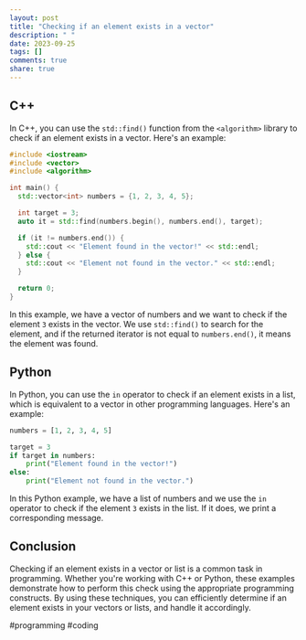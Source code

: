 ```yaml
---
layout: post
title: "Checking if an element exists in a vector"
description: " "
date: 2023-09-25
tags: []
comments: true
share: true
---
```


## C++ 

In C++, you can use the `std::find()` function from the `<algorithm>` library to check if an element exists in a vector. Here's an example:

```cpp
#include <iostream>
#include <vector>
#include <algorithm>

int main() {
  std::vector<int> numbers = {1, 2, 3, 4, 5};

  int target = 3;
  auto it = std::find(numbers.begin(), numbers.end(), target);

  if (it != numbers.end()) {
    std::cout << "Element found in the vector!" << std::endl;
  } else {
    std::cout << "Element not found in the vector." << std::endl;
  }

  return 0;
}
```

In this example, we have a vector of numbers and we want to check if the element `3` exists in the vector. We use `std::find()` to search for the element, and if the returned iterator is not equal to `numbers.end()`, it means the element was found.

## Python

In Python, you can use the `in` operator to check if an element exists in a list, which is equivalent to a vector in other programming languages. Here's an example:

```python
numbers = [1, 2, 3, 4, 5]

target = 3
if target in numbers:
    print("Element found in the vector!")
else:
    print("Element not found in the vector.")
```

In this Python example, we have a list of numbers and we use the `in` operator to check if the element `3` exists in the list. If it does, we print a corresponding message.

## Conclusion

Checking if an element exists in a vector or list is a common task in programming. Whether you're working with C++ or Python, these examples demonstrate how to perform this check using the appropriate programming constructs. By using these techniques, you can efficiently determine if an element exists in your vectors or lists, and handle it accordingly.

#programming #coding